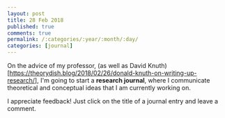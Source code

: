 ```yaml
---
layout: post
title: 28 Feb 2018
published: true
comments: true
permalink: /:categories/:year/:month/:day/
categories: [journal]
---
```


On the advice of my professor, (as well as David Knuth)[https://theorydish.blog/2018/02/26/donald-knuth-on-writing-up-research/], I'm going to start a **research journal**, where I communicate theoretical and conceptual ideas that I am currently working on. 

I appreciate feedback! Just click on the title of a journal entry and leave a comment.